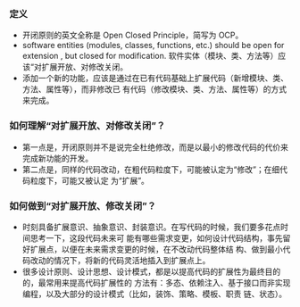 ### 定义
- 开闭原则的英文全称是 Open Closed Principle，简写为 OCP。
- software entities (modules, classes, functions, etc.) should be open for extension , but closed for 
modification. 软件实体（模块、类、方法等）应该“对扩展开放、对修改关闭。
- 添加一个新的功能，应该是通过在已有代码基础上扩展代码（新增模块、类、方法、属性等），而非修改已
有代码（修改模块、类、方法、属性等）的方式来完成。

### 如何理解“对扩展开放、对修改关闭”？
- 第一点是，开闭原则并不是说完全杜绝修改，而是以最小的修改代码的代价来完成新功能的开发。
- 第二点是，同样的代码改动，在粗代码粒度下，可能被认定为“修改”；在细代码粒度下，可能又被认定
为“扩展”。

### 如何做到“对扩展开放、修改关闭”？
- 时刻具备扩展意识、抽象意识、封装意识。在写代码的时候，我们要多花点时间思考一下，这段代码未来可
能有哪些需求变更，如何设计代码结构，事先留好扩展点，以便在未来需求变更的时候，在不改动代码整体结
构、做到最小代码改动的情况下，将新的代码灵活地插入到扩展点上。
- 很多设计原则、设计思想、设计模式，都是以提高代码的扩展性为最终目的的，最常用来提高代码扩展性的
方法有：多态、依赖注入、基于接口而非实现编程，以及大部分的设计模式（比如，装饰、策略、模板、职责
链、状态）。
